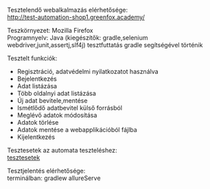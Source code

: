 Tesztelendő webalkalmazás elérhetősége:<br>
http://test-automation-shop1.greenfox.academy/

Teszkörnyezet: Mozilla Firefox<br>
Programnyelv: Java (kiegészítők: gradle,selenium webdriver,junit,assertj,slf4j)
tesztfuttatás gradle segítségével történik

Tesztelt funkciók:
- Regisztráció, adatvédelmi nyilatkozatot használva
- Bejelentkezés
- Adat listázása
- Több oldalnyi adat listázása
- Új adat bevitele,mentése
- Ismétlődő adatbevitel külső forrásból
- Meglévő adatok módosítása
- Adatok törlése
- Adatok mentése a webapplikációból fájlba
- Kijelentkezés

Tesztesetek az automata teszteléshez:<br>
<a href="https://drive.google.com/file/d/1luzG_1InTjkPGdTpRivkrEYIaCZ7Zo28/view?usp=sharing">tesztesetek</a>

Tesztjelentés elérhetősége:<br>
terminálban: gradlew allureServe






